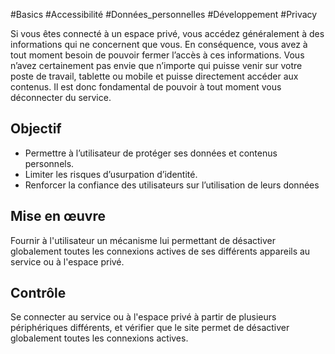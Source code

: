 
#Basics #Accessibilité #Données_personnelles #Développement #Privacy

Si vous êtes connecté à un espace privé, vous accédez généralement à des informations qui ne concernent que vous. En conséquence, vous avez à tout moment besoin de pouvoir fermer l’accès à ces informations. Vous n’avez certainement pas envie que n’importe qui puisse venir sur votre poste de travail, tablette ou mobile et puisse directement accéder aux contenus. Il est donc fondamental de pouvoir à tout moment vous déconnecter du service.


## Objectif

* Permettre à l’utilisateur de protéger ses données et contenus personnels.
* Limiter les risques d’usurpation d’identité.
* Renforcer la confiance des utilisateurs sur l’utilisation de leurs données

## Mise en œuvre

Fournir à l'utilisateur un mécanisme lui permettant de désactiver globalement toutes les connexions actives de ses différents appareils au service ou à l'espace privé.

## Contrôle

Se connecter au service ou à l'espace privé à partir de plusieurs périphériques différents, et vérifier que le site permet de désactiver globalement toutes les connexions actives.

